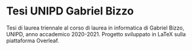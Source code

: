 # Tesi UNIPD Gabriel Bizzo
 Tesi di laurea triennale al corso di laurea in informatica di Gabriel Bizzo, UNIPD, anno accademico 2020-2021.
 Progetto sviluppato in LaTeX sulla piattaforma Overleaf.
